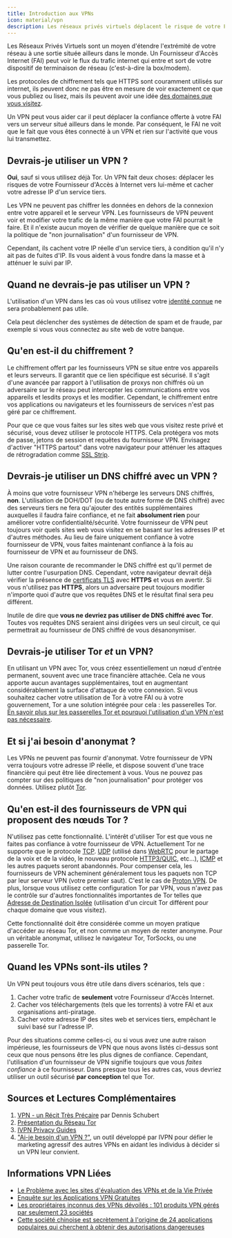 ```yaml
---
title: Introduction aux VPNs
icon: material/vpn
description: Les réseaux privés virtuels déplacent le risque de votre FAI à un tiers en qui vous avez confiance. Vous devriez garder ces éléments à l'esprit.
---
```


Les Réseaux Privés Virtuels sont un moyen d'étendre l'extrémité de votre réseau à une sortie située ailleurs dans le monde. Un Fournisseur d'Accès Internet (FAI) peut voir le flux du trafic internet qui entre et sort de votre dispositif de terminaison de réseau (c'est-à-dire la box/modem).

Les protocoles de chiffrement tels que HTTPS sont couramment utilisés sur internet, ils peuvent donc ne pas être en mesure de voir exactement ce que vous publiez ou lisez, mais ils peuvent avoir une idée [des domaines que vous visitez](../advanced/dns-overview.md#why-shouldnt-i-use-encrypted-dns).

Un VPN peut vous aider car il peut déplacer la confiance offerte à votre FAI vers un serveur situé ailleurs dans le monde. Par conséquent, le FAI ne voit que le fait que vous êtes connecté à un VPN et rien sur l'activité que vous lui transmettez.

## Devrais-je utiliser un VPN ?

**Oui**, sauf si vous utilisez déjà Tor. Un VPN fait deux choses: déplacer les risques de votre Fournisseur d'Accès à Internet vers lui-même et cacher votre adresse IP d'un service tiers.

Les VPN ne peuvent pas chiffrer les données en dehors de la connexion entre votre appareil et le serveur VPN. Les fournisseurs de VPN peuvent voir et modifier votre trafic de la même manière que votre FAI pourrait le faire. Et il n'existe aucun moyen de vérifier de quelque manière que ce soit la politique de "non journalisation" d'un fournisseur de VPN.

Cependant, ils cachent votre IP réelle d'un service tiers, à condition qu'il n'y ait pas de fuites d'IP. Ils vous aident à vous fondre dans la masse et à atténuer le suivi par IP.

## Quand ne devrais-je pas utiliser un VPN ?

L'utilisation d'un VPN dans les cas où vous utilisez votre [identité connue](common-threats.md#common-misconceptions) ne sera probablement pas utile.

Cela peut déclencher des systèmes de détection de spam et de fraude, par exemple si vous vous connectez au site web de votre banque.

## Qu'en est-il du chiffrement ?

Le chiffrement offert par les fournisseurs VPN se situe entre vos appareils et leurs serveurs. Il garantit que ce lien spécifique est sécurisé. Il s'agit d'une avancée par rapport à l'utilisation de proxys non chiffrés où un adversaire sur le réseau peut intercepter les communications entre vos appareils et lesdits proxys et les modifier. Cependant, le chiffrement entre vos applications ou navigateurs et les fournisseurs de services n'est pas géré par ce chiffrement.

Pour que ce que vous faites sur les sites web que vous visitez reste privé et sécurisé, vous devez utiliser le protocole HTTPS. Cela protégera vos mots de passe, jetons de session et requêtes du fournisseur VPN. Envisagez d'activer "HTTPS partout" dans votre navigateur pour atténuer les attaques de rétrogradation comme [SSL Strip](https://www.blackhat.com/presentations/bh-dc-09/Marlinspike/BlackHat-DC-09-Marlinspike-Defeating-SSL.pdf).

## Devrais-je utiliser un DNS chiffré avec un VPN ?

À moins que votre fournisseur VPN n'héberge les serveurs DNS chiffrés, **non**. L'utilisation de DOH/DOT (ou de toute autre forme de DNS chiffré) avec des serveurs tiers ne fera qu'ajouter des entités supplémentaires auxquelles il faudra faire confiance, et ne fait **absolument rien** pour améliorer votre confidentialité/sécurité. Votre fournisseur de VPN peut toujours voir quels sites web vous visitez en se basant sur les adresses IP et d'autres méthodes. Au lieu de faire uniquement confiance à votre fournisseur de VPN, vous faites maintenant confiance à la fois au fournisseur de VPN et au fournisseur de DNS.

Une raison courante de recommander le DNS chiffré est qu'il permet de lutter contre l'usurpation DNS. Cependant, votre navigateur devrait déjà vérifier la présence de [certificats TLS](https://en.wikipedia.org/wiki/Transport_Layer_Security#Digital_certificates) avec **HTTPS** et vous en avertir. Si vous n'utilisez pas **HTTPS**, alors un adversaire peut toujours modifier n'importe quoi d'autre que vos requêtes DNS et le résultat final sera peu différent.

Inutile de dire que **vous ne devriez pas utiliser de DNS chiffré avec Tor**. Toutes vos requêtes DNS seraient ainsi dirigées vers un seul circuit, ce qui permettrait au fournisseur de DNS chiffré de vous désanonymiser.

## Devrais-je utiliser Tor *et* un VPN?

En utilisant un VPN avec Tor, vous créez essentiellement un nœud d'entrée permanent, souvent avec une trace financière attachée. Cela ne vous apporte aucun avantages supplémentaires, tout en augmentant considérablement la surface d'attaque de votre connexion. Si vous souhaitez cacher votre utilisation de Tor à votre FAI ou à votre gouvernement, Tor a une solution intégrée pour cela : les passerelles Tor. [En savoir plus sur les passerelles Tor et pourquoi l'utilisation d'un VPN n'est pas nécessaire](../advanced/tor-overview.md).

## Et si j'ai besoin d'anonymat ?

Les VPNs ne peuvent pas fournir d'anonymat. Votre fournisseur de VPN verra toujours votre adresse IP réelle, et dispose souvent d'une trace financière qui peut être liée directement à vous. Vous ne pouvez pas compter sur des politiques de "non journalisation" pour protéger vos données. Utilisez plutôt [Tor](https://www.torproject.org/fr/).

## Qu'en est-il des fournisseurs de VPN qui proposent des nœuds Tor ?

N'utilisez pas cette fonctionnalité. L'intérêt d'utiliser Tor est que vous ne faites pas confiance à votre fournisseur de VPN. Actuellement Tor ne supporte que le protocole [TCP](https://en.wikipedia.org/wiki/Transmission_Control_Protocol). [UDP](https://en.wikipedia.org/wiki/User_Datagram_Protocol) (utilisé dans [WebRTC](https://en.wikipedia.org/wiki/WebRTC) pour le partage de la voix et de la vidéo, le nouveau protocole [HTTP3/QUIC](https://en.wikipedia.org/wiki/HTTP/3), etc...), [ICMP](https://en.wikipedia.org/wiki/Internet_Control_Message_Protocol) et les autres paquets seront abandonnés. Pour compenser cela, les fournisseurs de VPN acheminent généralement tous les paquets non TCP par leur serveur VPN (votre premier saut). C'est le cas de [Proton VPN](https://protonvpn.com/support/tor-vpn/). De plus, lorsque vous utilisez cette configuration Tor par VPN, vous n'avez pas le contrôle sur d'autres fonctionnalités importantes de Tor telles que [Adresse de Destination Isolée](https://www.whonix.org/wiki/Stream_Isolation) (utilisation d'un circuit Tor différent pour chaque domaine que vous visitez).

Cette fonctionnalité doit être considérée comme un moyen pratique d'accéder au réseau Tor, et non comme un moyen de rester anonyme. Pour un véritable anonymat, utilisez le navigateur Tor, TorSocks, ou une passerelle Tor.

## Quand les VPNs sont-ils utiles ?

Un VPN peut toujours vous être utile dans divers scénarios, tels que :

1. Cacher votre trafic de **seulement** votre Fournisseur d'Accès Internet.
1. Cacher vos téléchargements (tels que les torrents) à votre FAI et aux organisations anti-piratage.
1. Cacher votre adresse IP des sites web et services tiers, empêchant le suivi basé sur l'adresse IP.

Pour des situations comme celles-ci, ou si vous avez une autre raison impérieuse, les fournisseurs de VPN que nous avons listés ci-dessus sont ceux que nous pensons être les plus dignes de confiance. Cependant, l'utilisation d'un fournisseur de VPN signifie toujours que vous *faites confiance* à ce fournisseur. Dans presque tous les autres cas, vous devriez utiliser un outil sécurisé **par conception** tel que Tor.

## Sources et Lectures Complémentaires

1. [VPN - un Récit Très Précaire](https://schub.io/blog/2019/04/08/very-precarious-narrative.html) par Dennis Schubert
1. [Présentation du Réseau Tor](../advanced/tor-overview.md)
1. [IVPN Privacy Guides](https://www.ivpn.net/privacy-guides)
1. ["Ai-je besoin d'un VPN ?"](https://www.doineedavpn.com), un outil développé par IVPN pour défier le marketing agressif des autres VPNs en aidant les individus à décider si un VPN leur convient.

## Informations VPN Liées

- [Le Problème avec les sites d'évaluation des VPNs et de la Vie Privée](https://blog.privacyguides.org/2019/11/20/the-trouble-with-vpn-and-privacy-review-sites/)
- [Enquête sur les Applications VPN Gratuites](https://www.top10vpn.com/free-vpn-app-investigation/)
- [Les propriétaires inconnus des VPNs dévoilés : 101 produits VPN gérés par seulement 23 sociétés](https://vpnpro.com/blog/hidden-vpn-owners-unveiled-97-vpns-23-companies/)
- [Cette société chinoise est secrètement à l'origine de 24 applications populaires qui cherchent à obtenir des autorisations dangereuses](https://vpnpro.com/blog/chinese-company-secretly-behind-popular-apps-seeking-dangerous-permissions/)
